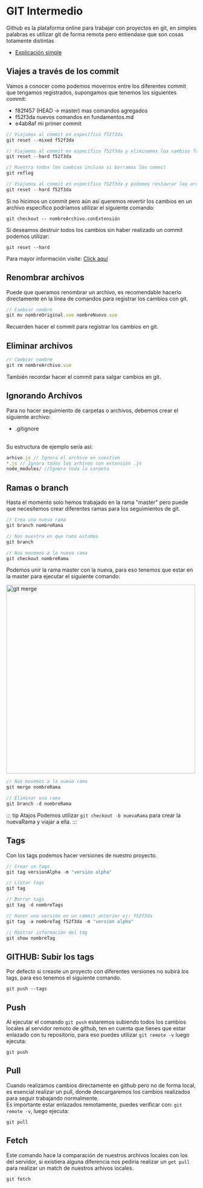 # GIT Intermedio
Github es la plataforma online para trabajar con proyectos en git, en simples palabras es utilizar git de forma remota pero entiendase que son cosas totamente distintas

- [Explicación simple](https://pixelpioneers.co/blog/2017/git-basics-explained-by-designing-a-new-car)


## Viajes a través de los commit
Vamos a conocer como podemos movernos entre los diferentes commit que tengamos registrados, supongamos que tenemos los siguientes commit:

* f82f457 (HEAD -> master) mas comandos agregados
* f52f3da nuevos comandos en fundamentos.md
* e4ab8af mi primer commit

``` js
// Viajamos al commit en específico f52f3da
git reset --mixed f52f3da
```

``` js
// Viajamos al commit en específico f52f3da y eliminamos los cambios futuros
git reset --hard f52f3da
```

``` js
// Muestra todos los cambios incluso si borramos los commit
git reflog
```

``` js
// Viajamos al commit en específico f52f3da y podemos restaurar los archivos
git reset --hard f52f3da
```

Si no hicimos un commit pero aún así queremos revertir los cambios en un archivo específico podríamos utilizar el siguiente comando:

```
git checkout -- nombreArchivo.conExtensión
```

Si deseamos destruir todos los cambios sin haber realizado un commit podemos utilizar:

```
git reset --hard
```

Para mayor información visite: [Click aquí](https://git-scm.com/book/es/v2/Herramientas-de-Git-Reiniciar-Desmitificado)


## Renombrar archivos
Puede que queramos renombrar un archivo, es recomendable hacerlo directamente en la línea de comandos para registrar los cambios con git.

``` js
// Cambiar nombre
git mv nombreOriginal.vue nombreNuevo.vue
```
Recuerden hacer el commit para registrar los cambios en git.

## Eliminar archivos
``` js
// Cambiar nombre
git rm nombreArchivo.vue
```
También recordar hacer el commit para salgar cambios en git.

## Ignorando Archivos
Para no hacer seguimiento de carpetas o archivos, debemos crear el siguiente archivo:
* .gitignore
<br>
Su estructura de ejemplo sería así:

```js
arhivo.js // Ignora el archivo en cuestion
*.js // Ignora todos los arhivos con extensión .js
node_modules/ //Ignora toda la carpeta
```

## Ramas o branch
Hasta el momento solo hemos trabajado en la rama "master" pero puede que necesitemos crear diferentes ramas para los seguimientos de git.

```js
// Crea una nueva rama
git branch nombreRama
```

```js
// Nos muestra en que rama estamos
git branch
```

```js
// Nos movemos a la nueva rama
git checkout nombreRama
```

Podemos unir la rama master con la nueva, para eso tenemos que estar en la master para ejecutar el siguiente comando:

<div class="text-center">
    <img :src="$withBase('/img/git-merge.gif')" alt="git merge" width="500px">
</div>

```js
// Nos movemos a la nueva rama
git merge nombreRama
```

```js
// Eliminar una rama
git branch -d nombreRama
```

::: tip Atajos
Podemos utilizar `git checkout -b nuevaRama` para crear la nuevaRama y viajar a ella.
:::

## Tags
Con los tags podemos hacer versiones de nuestro proyecto.

```js
// Crear un tags
git tag versionAlpha -m "versión alpha"
```

```js
// Listar tags
git tag
```

```js
// Borrar tags
git tag -d nombreTags
```

```js
// Hacer una versión en un commit anterior ej: f52f3da
git tag -a nombreTag f52f3da -m "version alpha"
```

```js
// Mostrar información del tag
git show nombreTag
```

## GITHUB: Subir los tags
Por defecto si creaste un proyecto con diferentes versiones no subirá los tags, para eso tenemos el siguiente comando.

```
git push --tags
```

## Push
Al ejecutar el comando `git push` estaremos subiendo todos los cambios locales al servidor remoto de github, ten en cuenta que tienes que estar enlazado con tu repositorio, para eso puedes utilizar `git remote -v` luego ejecuta:

```
git push
```

## Pull
Cuando realizamos cambios directamente en github pero no de forma local, es esencial realizar un pull, donde descargaremos los cambios realizados para seguir trabajando normalmente. <br>
Es importante estar enlazados remotamente, puedes verificar con: `git remote -v`, luego ejecuta:

```
git pull
```

## Fetch
Este comando hace la comparación de nuestros archivos locales con los del servidor, si existiera alguna diferencia nos pediría realizar un `get pull` para realizar un match de nuestros arhivos locales.

```
git fetch
```